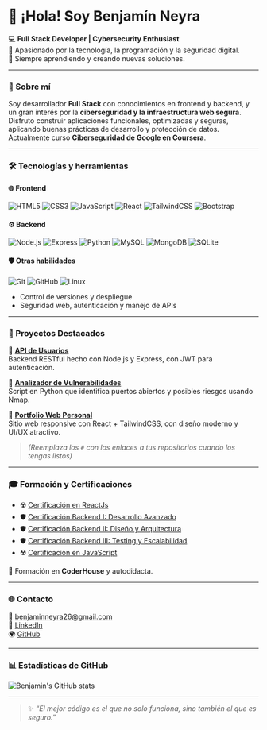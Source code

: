 # 👋 ¡Hola! Soy Benjamín Neyra

💻 **Full Stack Developer | Cybersecurity Enthusiast**  
🧠 Apasionado por la tecnología, la programación y la seguridad digital.  
🚀 Siempre aprendiendo y creando nuevas soluciones.

---

### 🧭 Sobre mí
Soy desarrollador **Full Stack** con conocimientos en frontend y backend, y un gran interés por la **ciberseguridad y la infraestructura web segura**.  
Disfruto construir aplicaciones funcionales, optimizadas y seguras, aplicando buenas prácticas de desarrollo y protección de datos.  
Actualmente curso **Ciberseguridad de Google en Coursera**.

---

### 🛠️ Tecnologías y herramientas

#### 🌐 Frontend
![HTML5](https://img.shields.io/badge/HTML5-E34F26?style=flat&logo=html5&logoColor=white)
![CSS3](https://img.shields.io/badge/CSS3-1572B6?style=flat&logo=css3&logoColor=white)
![JavaScript](https://img.shields.io/badge/JavaScript-F7DF1E?style=flat&logo=javascript&logoColor=black)
![React](https://img.shields.io/badge/React-61DAFB?style=flat&logo=react&logoColor=black)
![TailwindCSS](https://img.shields.io/badge/TailwindCSS-06B6D4?style=flat&logo=tailwind-css&logoColor=white)
![Bootstrap](https://img.shields.io/badge/Bootstrap-7952B3?style=flat&logo=bootstrap&logoColor=white)

#### ⚙️ Backend
![Node.js](https://img.shields.io/badge/Node.js-339933?style=flat&logo=node.js&logoColor=white)
![Express](https://img.shields.io/badge/Express-000000?style=flat&logo=express&logoColor=white)
![Python](https://img.shields.io/badge/Python-3776AB?style=flat&logo=python&logoColor=white)
![MySQL](https://img.shields.io/badge/MySQL-4479A1?style=flat&logo=mysql&logoColor=white)
![MongoDB](https://img.shields.io/badge/MongoDB-47A248?style=flat&logo=mongodb&logoColor=white)
![SQLite](https://img.shields.io/badge/SQLite-003B57?style=flat&logo=sqlite&logoColor=white)

#### 🛡️ Otras habilidades
![Git](https://img.shields.io/badge/Git-F05032?style=flat&logo=git&logoColor=white)
![GitHub](https://img.shields.io/badge/GitHub-181717?style=flat&logo=github&logoColor=white)
![Linux](https://img.shields.io/badge/Linux-FCC624?style=flat&logo=linux&logoColor=black)
- Control de versiones y despliegue
- Seguridad web, autenticación y manejo de APIs

---

### 📂 Proyectos Destacados

🔹 **[API de Usuarios](#)**  
Backend RESTful hecho con Node.js y Express, con JWT para autenticación.  

🔹 **[Analizador de Vulnerabilidades](#)**  
Script en Python que identifica puertos abiertos y posibles riesgos usando Nmap.

🔹 **[Portfolio Web Personal](#)**  
Sitio web responsive con React + TailwindCSS, con diseño moderno y UI/UX atractivo.

> *(Reemplaza los `#` con los enlaces a tus repositorios cuando los tengas listos)*

---

### 🎓 Formación y Certificaciones
- ☢️ [Certificación en ReactJs](https://pub.coderhouse.com/legacy-certificates/67c0a85f364c08fc90faa799?lang)  
- 🛡️ [Certificación Backend I: Desarrollo Avanzado](https://pub.coderhouse.com/legacy-certificates/677f3d84e9330b55412d1e8a?lang)  
- 🛡️ [Certificación Backend II: Diseño y Arquitectura](https://pub.coderhouse.com/legacy-certificates/67d8d16b364c08fc90faa979?lang)  
- 🛡️ [Certificación Backend III: Testing y Escalabilidad](https://pub.coderhouse.com/legacy-certificates/6841e299364c08fc90faac58?lang)  
- ☢️ [Certificación en JavaScript](https://www.coderhouse.com/ar/certificados/66faed2dd1c51d20ed89211e?lang)  

📘 Formación en **CoderHouse** y autodidacta.

---

### 🌐 Contacto
📧 [benjaminneyra26@gmail.com](mailto:benjaminneyra26@gmail.com)  
💼 [LinkedIn](https://www.linkedin.com/in/benjamin-neyra-823330208/)  
🌍 [GitHub](https://github.com/bneyra)

---

### 📊 Estadísticas de GitHub
![Benjamin's GitHub stats](https://github-readme-stats.vercel.app/api?username=bneyra&show_icons=true&theme=react)

---

> ✨ *“El mejor código es el que no solo funciona, sino también el que es seguro.”*


